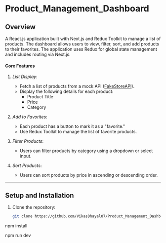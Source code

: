 # Product_Management_Dashboard
## Overview
A React.js application built with Next.js and Redux Toolkit to manage a list of products. The dashboard allows users to view, filter, sort, and add products to their favorites. The application uses Redux for global state management and includes routing via Next.js.

#### Core Features
1. *List Display*:
   - Fetch a list of products from a mock API ([FakeStoreAPI](https://fakestoreapi.com/products)).
   - Display the following details for each product:
     - Product Title
     - Price
     - Category

2. *Add to Favorites*:
   - Each product has a button to mark it as a "favorite."
   - Use Redux Toolkit to manage the list of favorite products.

3. *Filter Products*:
   - Users can filter products by category using a dropdown or select input.

4. *Sort Products*:
   - Users can sort products by price in ascending or descending order.

---

## Setup and Installation

1. Clone the repository:
   ```bash
   git clone https://github.com/VikasDhayal07/Product_Management_Dashboard.git
npm install

npm run dev
